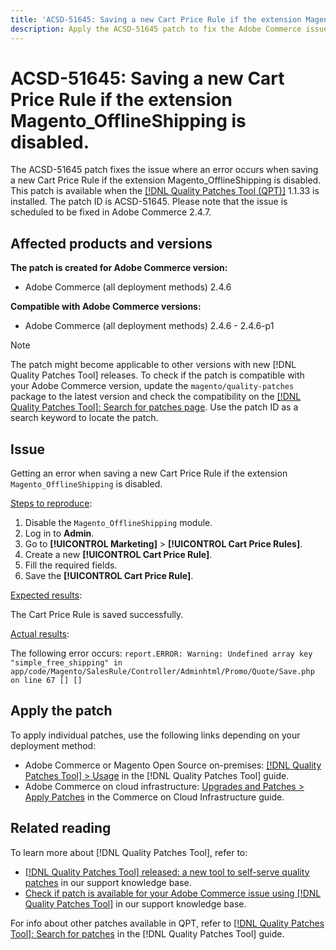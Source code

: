 ```yaml
---
title: 'ACSD-51645: Saving a new Cart Price Rule if the extension Magento_OfflineShipping is disabled'
description: Apply the ACSD-51645 patch to fix the Adobe Commerce issue to save a new Cart Price Rule if the extension Magento_OfflineShipping is disabled.
---
```

# ACSD-51645: Saving a new Cart Price Rule if the extension Magento_OfflineShipping is disabled.

The ACSD-51645 patch fixes the issue where an error occurs when saving a new Cart Price Rule if the extension Magento_OfflineShipping is disabled. This patch is available when the [[!DNL Quality Patches Tool (QPT)]](/help/announcements/adobe-commerce-announcements/magento-quality-patches-released-new-tool-to-self-serve-quality-patches.md) 1.1.33 is installed. The patch ID is ACSD-51645. Please note that the issue is scheduled to be fixed in Adobe Commerce 2.4.7. 

## Affected products and versions

**The patch is created for Adobe Commerce version:**

* Adobe Commerce (all deployment methods) 2.4.6

**Compatible with Adobe Commerce versions:**

* Adobe Commerce (all deployment methods) 2.4.6 - 2.4.6-p1

>[!NOTE]
>
>The patch might become applicable to other versions with new [!DNL Quality Patches Tool] releases. To check if the patch is compatible with your Adobe Commerce version, update the `magento/quality-patches` package to the latest version and check the compatibility on the [[!DNL Quality Patches Tool]: Search for patches page](<https://experienceleague.adobe.com/tools/commerce-quality-patches/index.html>). Use the patch ID as a search keyword to locate the patch.

## Issue

Getting an error when saving a new Cart Price Rule if the extension `Magento_OfflineShipping` is disabled.

<u>Steps to reproduce</u>:

1. Disable the `Magento_OfflineShipping` module.
1. Log in to **Admin**.
1. Go to **[!UICONTROL Marketing]** > **[!UICONTROL Cart Price Rules]**.
1. Create a new **[!UICONTROL Cart Price Rule]**.
1. Fill the required fields.
1. Save the **[!UICONTROL Cart Price Rule]**.

<u>Expected results</u>:

The Cart Price Rule is saved successfully.

<u>Actual results</u>:

The following error occurs:
`report.ERROR: Warning: Undefined array key "simple_free_shipping" in app/code/Magento/SalesRule/Controller/Adminhtml/Promo/Quote/Save.php on line 67 [] []`

## Apply the patch

To apply individual patches, use the following links depending on your deployment method:

* Adobe Commerce or Magento Open Source on-premises: [[!DNL Quality Patches Tool] > Usage](<https://experienceleague.adobe.com/docs/commerce-operations/tools/quality-patches-tool/usage.html>) in the [!DNL Quality Patches Tool] guide.
* Adobe Commerce on cloud infrastructure: [Upgrades and Patches > Apply Patches](https://experienceleague.adobe.com/docs/commerce-cloud-service/user-guide/develop/upgrade/apply-patches.html) in the Commerce on Cloud Infrastructure guide.

## Related reading

To learn more about [!DNL Quality Patches Tool], refer to:

* [[!DNL Quality Patches Tool] released: a new tool to self-serve quality patches](/help/announcements/adobe-commerce-announcements/magento-quality-patches-released-new-tool-to-self-serve-quality-patches.md) in our support knowledge base.
* [Check if patch is available for your Adobe Commerce issue using [!DNL Quality Patches Tool]](/help/support-tools/patches-available-in-qpt-tool/check-patch-for-magento-issue-with-magento-quality-patches.md) in our support knowledge base.

For info about other patches available in QPT, refer to [[!DNL Quality Patches Tool]: Search for patches](<https://experienceleague.adobe.com/tools/commerce-quality-patches/index.html>) in the [!DNL Quality Patches Tool] guide.
